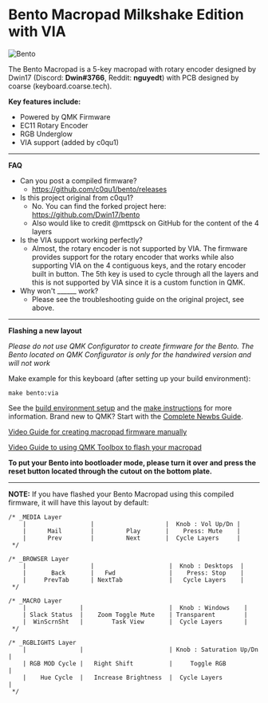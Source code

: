 # Bento Macropad Milkshake Edition with VIA


![Bento](https://i.imgur.com/csn46mNl.jpg)


The Bento Macropad is a 5-key macropad with rotary encoder designed by Dwin17 (Discord: **Dwin#3766**, Reddit: **nguyedt**) with PCB designed by coarse (keyboard.coarse.tech). 

**Key features include:**
- Powered by QMK Firmware
- EC11 Rotary Encoder
- RGB Underglow
- VIA support (added by c0qu1)
________________________________________________________________________________________________________________________________________________________________

**FAQ**

* Can you post a compiled firmware?
  - https://github.com/c0qu1/bento/releases
* Is this project original from c0qu1?
  - No. You can find the forked project here: https://github.com/Dwin17/bento
  - Also would like to credit @mttpsck on GitHub for the content of the 4 layers
* Is the VIA support working perfectly?
  - Almost, the rotary encoder is not supported by VIA. The firmware provides support for the rotary encoder that works while also supporting VIA on the 4 contiguous keys, and the rotary encoder built in button. The 5th key is used to cycle through all the layers and this is not supported by VIA since it is a custom function in QMK.
* Why won't ______ work? 
  - Please see the troubleshooting guide on the original project, see above.

________________________________________________________________________________________________________________________________________________________________

**Flashing a new layout**

*Please do not use QMK Configurator to create firmware for the Bento. The Bento located on QMK Configurator is only for the handwired version and will not work*

Make example for this keyboard (after setting up your build environment):

    make bento:via

See the [build environment setup](https://docs.qmk.fm/#/getting_started_build_tools) and the [make instructions](https://docs.qmk.fm/#/getting_started_make_guide) for more information. Brand new to QMK? Start with the [Complete Newbs Guide](https://docs.qmk.fm/#/newbs).


[Video Guide for creating macropad firmware manually](https://www.youtube.com/watch?v=-HLV6mUxNnU&list=PLYEUsdlqPD2a3kzQgnF98Prj-4IzZJGYG)

[Video Guide to using QMK Toolbox to flash your macropad](https://www.youtube.com/watch?v=VR53Wo9Z960&t=1s)


**To put your Bento into bootloader mode, please turn it over and press the reset button located through the cutout on the bottom plate.**

________________________________________________________________________________________________________________________________________________________________

**NOTE:** If you have flashed your Bento Macropad using this compiled firmware, it will have this layout by default: 


    /* _MEDIA Layer
        |                  |                    |  Knob : Vol Up/Dn |
        |      Mail        |         Play       |    Press: Mute    |
        |      Prev        |         Next       |  Cycle Layers     |
     */

    /* _BROWSER Layer
        |                  |                     |  Knob : Desktops  |
        |       Back       |   Fwd               |    Press: Stop    |
        |     PrevTab      | NextTab             |   Cycle Layers    |
     */

    /* _MACRO Layer
        |               |                        |  Knob : Windows    |
        | Slack Status  |    Zoom Toggle Mute    | Transparent        |
        |  WinScrnSht   |        Task View       |  Cycle Layers      |
     */

    /* _RGBLIGHTS Layer
        |               |                        | Knob : Saturation Up/Dn |
        | RGB MOD Cycle |   Right Shift          |     Toggle RGB          |
        |    Hue Cycle  |   Increase Brightness  |  Cycle Layers           |
     */
